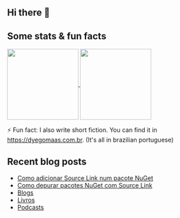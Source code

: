 ## Hi there 👋

## Some stats & fun facts

<p>
<a href="https://github.com/DyegoMaas/github-readme-stats">
    <img
      align="center"
      height="165"
      src="https://github-readme-stats.vercel.app/api?username=DyegoMaas&count_private=true&show_icons=true&custom_title=Dyego's%20Github%20Stats&hide=issues&theme=dracula"
    />
  </a>
<a href="https://github.com/DyegoMaas/github-readme-stats">
    <img
      align="center"
      height="165"
      src="https://github-readme-stats.vercel.app/api/top-langs/?username=DyegoMaas&exclude_repo=blog,dyegomaas.github.io&layout=compact&theme=dracula&langs_count=8"
    />
</a>
</p>
  
⚡ Fun fact: I also write short fiction. You can find it in https://dyegomaas.com.br. (It's all in brazilian portuguese)

## Recent blog posts

<!-- BLOG-POST-LIST:START -->
- [Como adicionar Source Link num pacote NuGet](https://blog.dyegomaas.com.br/posts/artigo-como-adicionar-source-link-pacote-nuget/)
- [Como depurar pacotes NuGet com Source Link](https://blog.dyegomaas.com.br/posts/artigo-como-depurar-com-source-link/)
- [Blogs](https://blog.dyegomaas.com.br/recommendations/blogs/)
- [Livros](https://blog.dyegomaas.com.br/recommendations/books/)
- [Podcasts](https://blog.dyegomaas.com.br/recommendations/podcasts/)
<!-- BLOG-POST-LIST:END -->

<!--
**DyegoMaas/DyegoMaas** is a ✨ _special_ ✨ repository because its `README.md` (this file) appears on your GitHub profile.

Here are some ideas to get you started:

- 🔭 I’m currently working on ...
- 🌱 I’m currently learning ...
- 👯 I’m looking to collaborate on ...
- 🤔 I’m looking for help with ...
- 💬 Ask me about ...
- 📫 How to reach me: ...
- 😄 Pronouns: ...
- ⚡ Fun fact: I also write short fiction. You can find it in https://dyegomaas.com.br. (It's all in brazilian portuguese)
-->



